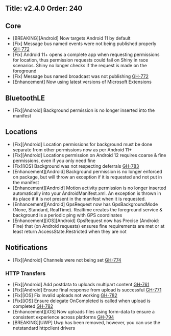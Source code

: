 Title: v2.4.0
Order: 240
---

## Core
* [BREAKING][Android] Now targets Android 11 by default
* [Fix] Message bus named events were not being published properly [GH-772](https://github.com/shinyorg/shiny/issues/772)
* [Fix] Android 11+ opens a complete app when requesting permissions for location, thus permission requests could fail on Shiny in race scenarios.  Shiny no longer checks if the request is made on the foreground
* [Fix] Message bus named broadcast was not publishing [GH-772](https://github.com/shinyorg/shiny/issues/772)
* [Enhancement] Now using latest versions of Microsoft Extensions

## BluetoothLE
* [Fix][Android] Background permission is no longer inserted into the manifest

## Locations
* [Fix][Android] Location permissions for background must be done separate from other permissions now as per Android 11+
* [Fix][Android] Locations permission on Android 12 requires coarse & fine permissions, even if you only need fine
* [Fix][iOS] Background was not respecting deferrals [GH-783](https://github.com/shinyorg/shiny/issues/783)
* [Enhancement][Android] Background permission is no longer enforced on package, but will throw an exception if it is requested and not put in the manifest
* [Enhancement][Android] Motion activity permission is no longer inserted automatically into your AndroidManifest.xml.  An exception is thrown in its place if it is not present in the manifest when it is requested.
* [Enhancement][Android] GpsRequest now has GpsBackgroundMode (None, Standard, RealTime).  Realtime creates the foreground service & background is a periodic ping with GPS coordinates
* [Enhancement][iOS][Android] GpsRequest now has Precise (Android: Fine) that (on Android requests) ensures fine requirements are met or at least return AccessState.Restricted when they are not

## Notifications
* [Fix][Android] Channels were not being set [GH-774](https://github.com/shinyorg/shiny/pull/774)

### HTTP Transfers
* [Fix][Android] Add postdata to uploads multipart content [GH-761](https://github.com/shinyorg/shiny/discussions/761)
* [Fix][Android] Ensure final response from upload is successful [GH-771](https://github.com/shinyorg/shiny/pull/771)
* [Fix][iOS] Fix invalid uploads not working [GH-782](https://github.com/shinyorg/shiny/issues/782)
* [Fix][iOS] Ensure delegate OnCompleted is called when upload is completed [GH-782](https://github.com/shinyorg/shiny/issues/782)
* [Enhancement][iOS] Now uploads files using form-data to ensure a consistent experience across platforms [GH-794](https://github.com/shinyorg/shiny/pull/794)
* [BREAKING][UWP] Uwp has been removed, however, you can use the netstandard httpclient drivers